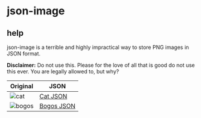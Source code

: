# json-image

## help

json-image is a terrible and highly impractical way to store PNG images in JSON format.

**Disclaimer:** Do not use this. Please for the love of all that is good do not use this ever. You are legally allowed to, but why?

| Original | JSON |
|---|---|
| ![cat](images/png/cat.png) | [Cat JSON](images/jimg/cat.json) |
| ![bogos](images/png/bogos.png) | [Bogos JSON](images/jimg/bogos.json) |
